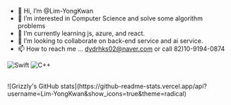 - 👋 Hi, I’m @Lim-YongKwan
- 👀 I’m interested in Computer Science and solve some algorithm problems
- 🌱 I’m currently learning js, azure, and react.
- 💞️ I’m looking to collaborate on back-end service and ai service.
- 📫 How to reach me ... dydrhks02@naver.com or call 82)10-9194-0874

<!---
Lim-YongKwan/Lim-YongKwan is a ✨ special ✨ repository because its `README.md` (this file) appears on your GitHub profile.
You can click the Preview link to take a look at your changes.
--->

![Swift](https://img.shields.io/badge/swift-F54A2A?style=for-the-badge&logo=swift&logoColor=white)
![C++](https://img.shields.io/badge/C++-00599C?style=flat-square&logo=C%2B%2B&logoColor=white)

<br>
![Grizzly's GitHub stats](https://github-readme-stats.vercel.app/api?username=Lim-YongKwan&show_icons=true&theme=radical)
